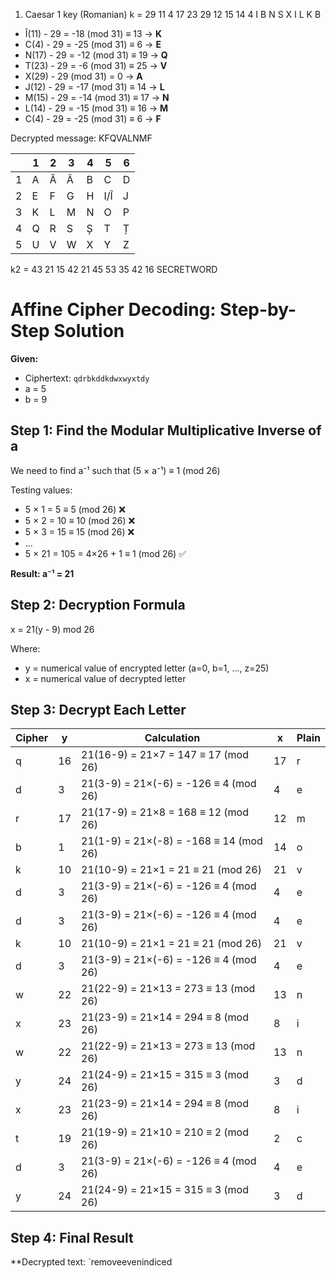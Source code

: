 1. Caesar 1 key (Romanian)
   k = 29
   11 4 17 23 29 12 15 14 4
   I B N S X I L K B

* Î(11) - 29 = -18 (mod 31) ≡ 13 → **K**
* C(4) - 29 = -25 (mod 31) ≡ 6 → **E**
* N(17) - 29 = -12 (mod 31) ≡ 19 → **Q**
* T(23) - 29 = -6 (mod 31) ≡ 25 → **V**
* X(29) - 29 (mod 31) = 0 → **A**
* J(12) - 29 = -17 (mod 31) ≡ 14 → **L**
* M(15) - 29 = -14 (mod 31) ≡ 17 → **N**
* L(14) - 29 = -15 (mod 31) ≡ 16 → **M**
* C(4) - 29 = -25 (mod 31) ≡ 6 → **F**

Decrypted message: KFQVALNMF


|   | 1 | 2  | 3  | 4  | 5    | 6  |
| - | - | -- | -- | -- | ---- | -- |
| 1 | A | Ă | Â | B  | C    | D  |
| 2 | E | F  | G  | H  | I/Î | J  |
| 3 | K | L  | M  | N  | O    | P  |
| 4 | Q | R  | S  | Ș | T    | Ț |
| 5 | U | V  | W  | X  | Y    | Z  |

k2 = 43 21 15 42 21 45 53 35 42 16
SECRETWORD

# Affine Cipher Decoding: Step-by-Step Solution

**Given:**

- Ciphertext: `qdrbkddkdwxwyxtdy`
- a = 5
- b = 9

## Step 1: Find the Modular Multiplicative Inverse of a

We need to find a⁻¹ such that (5 × a⁻¹) ≡ 1 (mod 26)

Testing values:

- 5 × 1 = 5 ≡ 5 (mod 26) ❌
- 5 × 2 = 10 ≡ 10 (mod 26) ❌
- 5 × 3 = 15 ≡ 15 (mod 26) ❌
- ...
- 5 × 21 = 105 = 4×26 + 1 ≡ 1 (mod 26) ✅

**Result: a⁻¹ = 21**

## Step 2: Decryption Formula

x = 21(y - 9) mod 26

Where:

- y = numerical value of encrypted letter (a=0, b=1, ..., z=25)
- x = numerical value of decrypted letter

## Step 3: Decrypt Each Letter


| Cipher | y  | Calculation                              | x  | Plain |
| ------ | -- | ---------------------------------------- | -- | ----- |
| q      | 16 | 21(16-9) = 21×7 = 147 ≡ 17 (mod 26)    | 17 | r     |
| d      | 3  | 21(3-9) = 21×(-6) = -126 ≡ 4 (mod 26)  | 4  | e     |
| r      | 17 | 21(17-9) = 21×8 = 168 ≡ 12 (mod 26)    | 12 | m     |
| b      | 1  | 21(1-9) = 21×(-8) = -168 ≡ 14 (mod 26) | 14 | o     |
| k      | 10 | 21(10-9) = 21×1 = 21 ≡ 21 (mod 26)     | 21 | v     |
| d      | 3  | 21(3-9) = 21×(-6) = -126 ≡ 4 (mod 26)  | 4  | e     |
| d      | 3  | 21(3-9) = 21×(-6) = -126 ≡ 4 (mod 26)  | 4  | e     |
| k      | 10 | 21(10-9) = 21×1 = 21 ≡ 21 (mod 26)     | 21 | v     |
| d      | 3  | 21(3-9) = 21×(-6) = -126 ≡ 4 (mod 26)  | 4  | e     |
| w      | 22 | 21(22-9) = 21×13 = 273 ≡ 13 (mod 26)   | 13 | n     |
| x      | 23 | 21(23-9) = 21×14 = 294 ≡ 8 (mod 26)    | 8  | i     |
| w      | 22 | 21(22-9) = 21×13 = 273 ≡ 13 (mod 26)   | 13 | n     |
| y      | 24 | 21(24-9) = 21×15 = 315 ≡ 3 (mod 26)    | 3  | d     |
| x      | 23 | 21(23-9) = 21×14 = 294 ≡ 8 (mod 26)    | 8  | i     |
| t      | 19 | 21(19-9) = 21×10 = 210 ≡ 2 (mod 26)    | 2  | c     |
| d      | 3  | 21(3-9) = 21×(-6) = -126 ≡ 4 (mod 26)  | 4  | e     |
| y      | 24 | 21(24-9) = 21×15 = 315 ≡ 3 (mod 26)    | 3  | d     |

## Step 4: Final Result

**Decrypted text: `removeevenindiced
